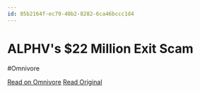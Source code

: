 ```yaml
---
id: 85b2164f-ec79-40b2-8282-6ca46bccc1d4
---
```


# ALPHV's $22 Million Exit Scam
#Omnivore

[Read on Omnivore](https://omnivore.app/me/https-weekendbyte-beehiiv-com-p-alphv-walks-away-22-million-doll-18e39dc3cbc)
[Read Original](https://weekendbyte.beehiiv.com/p/alphv-walks-away-22-million-dollars-change-healthcare-attack)


